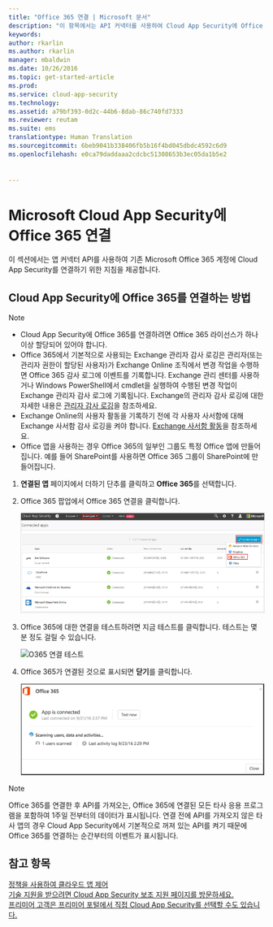 ```yaml
---
title: "Office 365 연결 | Microsoft 문서"
description: "이 항목에서는 API 커넥터를 사용하여 Cloud App Security에 Office 365를 연결하는 방법에 대한 정보를 제공합니다."
keywords: 
author: rkarlin
ms.author: rkarlin
manager: mbaldwin
ms.date: 10/26/2016
ms.topic: get-started-article
ms.prod: 
ms.service: cloud-app-security
ms.technology: 
ms.assetid: a79bf393-0d2c-44b6-8dab-86c740fd7333
ms.reviewer: reutam
ms.suite: ems
translationtype: Human Translation
ms.sourcegitcommit: 6beb9041b338406fb5b16f4bd045dbdc4592c6d9
ms.openlocfilehash: e0ca79daddaaa2cdcbc51308653b3ec05da1b5e2


---
```


# <a name="connect-office-365-to-microsoft-cloud-app-security"></a>Microsoft Cloud App Security에 Office 365 연결
이 섹션에서는 앱 커넥터 API를 사용하여 기존 Microsoft Office 365 계정에 Cloud App Security를 연결하기 위한 지침을 제공합니다.  
  
  

## <a name="how-to-connect-office-365-to-cloud-app-security"></a>Cloud App Security에 Office 365를 연결하는 방법  
  
> [!NOTE]
>- Cloud App Security에 Office 365를 연결하려면 Office 365 라이선스가 하나 이상 할당되어 있어야 합니다.
>-  Office 365에서 기본적으로 사용되는 Exchange 관리자 감사 로깅은 관리자(또는 관리자 권한이 할당된 사용자)가 Exchange Online 조직에서 변경 작업을 수행하면 Office 365 감사 로그에 이벤트를 기록합니다. Exchange 관리 센터를 사용하거나 Windows PowerShell에서 cmdlet을 실행하여 수행된 변경 작업이 Exchange 관리자 감사 로그에 기록됩니다. Exchange의 관리자 감사 로깅에 대한 자세한 내용은 [관리자 감사 로깅](http://go.microsoft.com/fwlink/p/?LinkID=619225)을 참조하세요.
>- Exchange Online의 사용자 활동을 기록하기 전에 각 사용자 사서함에 대해 Exchange 사서함 감사 로깅을 켜야 합니다. [Exchange 사서함 활동](https://support.office.com/article/Search-the-audit-log-in-the-Office-365-Security-Compliance-Center-0d4d0f35-390b-4518-800e-0c7ec95e946c)을 참조하세요.
>- Office 앱을 사용하는 경우 Office 365의 일부인 그룹도 특정 Office 앱에 만들어집니다. 예를 들어 SharePoint를 사용하면 Office 365 그룹이 SharePoint에 만들어집니다.
 
1.  **연결된 앱** 페이지에서 더하기 단추를 클릭하고 **Office 365**를 선택합니다.  

2.  Office 365 팝업에서 Office 365 연결을 클릭합니다.

      ![0365 연결](./media/connect-0365.png) 
 
3.  Office 365에 대한 연결을 테스트하려면 지금 테스트를 클릭합니다. 테스트는 몇 분 정도 걸릴 수 있습니다.
  
    ![O365 연결 테스트](./media/o365-test-connection.png) 
 
4.   Office 365가 연결된 것으로 표시되면 **닫기**를 클릭합니다.
  
     ![O365 연결됨](./media/o365-connected.png) 

> [!NOTE] 
> Office 365를 연결한 후 API를 가져오는, Office 365에 연결된 모든 타사 응용 프로그램을 포함하여 1주일 전부터의 데이터가 표시됩니다. 연결 전에 API를 가져오지 않은 타사 앱의 경우 Cloud App Security에서 기본적으로 꺼져 있는 API를 켜기 때문에 Office 365를 연결하는 순간부터의 이벤트가 표시됩니다.

## <a name="see-also"></a>참고 항목  
[정책을 사용하여 클라우드 앱 제어](control-cloud-apps-with-policies.md)   
[기술 지원을 받으려면 Cloud App Security 보조 지원 페이지를 방문하세요.](http://support.microsoft.com/oas/default.aspx?prid=16031)   
[프리미어 고객은 프리미어 포털에서 직접 Cloud App Security를 선택할 수도 있습니다.](https://premier.microsoft.com/)  
  
  


<!--HONumber=Nov16_HO5-->


